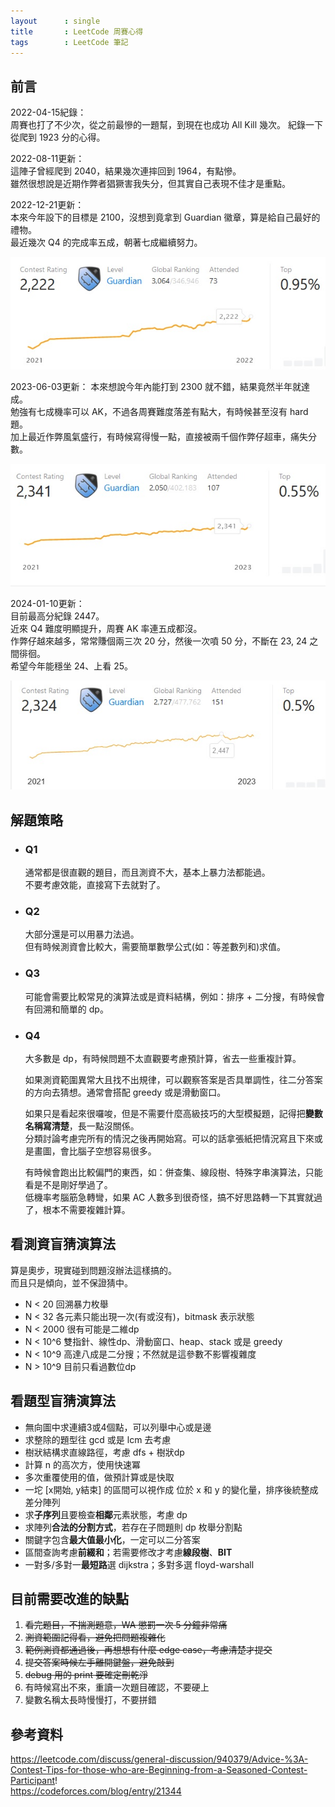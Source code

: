 ```yaml
---
layout      : single
title       : LeetCode 周賽心得
tags 		: LeetCode 筆記
---
```


## 前言

2022-04-15紀錄：  
周賽也打了不少次，從之前最慘的一題幫，到現在也成功 All Kill 幾次。
紀錄一下從爬到 1923 分的心得。  

2022-08-11更新：  
這陣子曾經爬到 2040，結果幾次連摔回到 1964，有點慘。  
雖然很想說是近期作弊者猖獗害我失分，但其實自己表現不佳才是重點。  

2022-12-21更新：  
本來今年設下的目標是 2100，沒想到竟拿到 Guardian 徽章，算是給自己最好的禮物。  
最近幾次 Q4 的完成率五成，朝著七成繼續努力。  

![guardian](/assets/img/2022-12-21.jpg)

2023-06-03更新：
本來想說今年內能打到 2300 就不錯，結果竟然半年就達成。  
勉強有七成機率可以 AK，不過各周賽難度落差有點大，有時候甚至沒有 hard 題。  
加上最近作弊風氣盛行，有時候寫得慢一點，直接被兩千個作弊仔超車，痛失分數。  

![2300](/assets/img/2023-06-03.jpg)

2024-01-10更新：  
目前最高分紀錄 2447。  
近來 Q4 難度明顯提升，周賽 AK 率連五成都沒。  
作弊仔越來越多，常常賺個兩三次 20 分，然後一次噴 50 分，不斷在 23, 24 之間徘徊。  
希望今年能穩坐 24、上看 25。  

![2400](/assets/img/2024-01-10.jpg)

## 解題策略  

- ### Q1  

    通常都是很直觀的題目，而且測資不大，基本上暴力法都能過。  
    不要考慮效能，直接寫下去就對了。

- ### Q2

    大部分還是可以用暴力法過。  
    但有時候測資會比較大，需要簡單數學公式(如：等差數列和)求值。  

- ### Q3

    可能會需要比較常見的演算法或是資料結構，例如：排序 + 二分搜，有時候會有回溯和簡單的 dp。  

- ### Q4

    大多數是 dp，有時候問題不太直觀要考慮預計算，省去一些重複計算。  

    如果測資範圍異常大且找不出規律，可以觀察答案是否具單調性，往二分答案的方向去猜想。通常會搭配 greedy 或是滑動窗口。  

    如果只是看起來很囉唆，但是不需要什麼高級技巧的大型模擬題，記得把**變數名稱寫清楚**，長一點沒關係。  
    分類討論考慮完所有的情況之後再開始寫。可以的話拿張紙把情況寫且下來或是畫圖，會比腦子空想容易很多。  

    有時候會跑出比較偏門的東西，如：併查集、線段樹、特殊字串演算法，只能看是不是剛好學過了。  
    低機率考腦筋急轉彎，如果 AC 人數多到很奇怪，搞不好思路轉一下其實就過了，根本不需要複雜計算。

## 看測資盲猜演算法

算是奧步，現實碰到問題沒辦法這樣搞的。  
而且只是傾向，並不保證猜中。  

- N < 20 回溯暴力枚舉  
- N < 32 各元素只能出現一次(有或沒有)，bitmask 表示狀態  
- N < 2000 很有可能是二維dp  
- N < 10^6 雙指針、線性dp、滑動窗口、heap、stack 或是 greedy  
- N < 10^9 高達八成是二分搜；不然就是這參數不影響複雜度  
- N > 10^9 目前只看過數位dp

## 看題型盲猜演算法

- 無向圖中求連續3或4個點，可以列舉中心或是邊  
- 求整除的題型往 gcd 或是 lcm 去考慮  
- 樹狀結構求直線路徑，考慮 dfs + 樹狀dp  
- 計算 n 的高次方，使用快速冪  
- 多次重覆使用的值，做預計算或是快取
- 一坨 [x開始, y結束] 的區間可以視作成 位於 x 和 y 的變化量，排序後統整成差分陣列  
- 求**子序列**且要檢查**相鄰**元素狀態，考慮 dp  
- 求陣列**合法的分割方式**，若存在子問題則 dp 枚舉分割點  
- 關鍵字包含**最大值最小化**，一定可以二分答案  
- 區間查詢考慮**前綴和**；若需要修改才考慮**線段樹**、**BIT**  
- 一對多/多對一**最短路**選 dijkstra；多對多選 floyd-warshall

## 目前需要改進的缺點

1. ~~看完題目，不揣測題意，WA 懲罰一次 5 分鐘非常痛~~  
2. ~~測資範圍記得看，避免把問題複雜化~~  
3. ~~範例測資都通過後，再想想有什麼 edge case，考慮清楚才提交~~  
4. ~~提交答案時候左手離開鍵盤，避免敲到~~  
5. ~~debug 用的 print 要確定刪乾淨~~
6. 有時候寫出不來，重讀一次題目確認，不要硬上  
7. 變數名稱太長時慢慢打，不要拼錯  

## 參考資料

<https://leetcode.com/discuss/general-discussion/940379/Advice-%3A-Contest-Tips-for-those-who-are-Beginning-from-a-Seasoned-Contest-Participant>!  
<https://codeforces.com/blog/entry/21344>  
